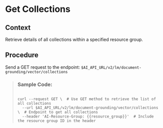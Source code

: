 <!-- loio0cb4f2515f31480ba87bc7c8705c7b89 -->

# Get Collections



## Context

Retrieve details of all collections within a specified resource group.



## Procedure

Send a GET request to the endpoint: `$AI_API_URL/v2/lm/document-grounding/vector/collections`

 > ### Sample Code:  
> ```
> 
> curl --request GET \  # Use GET method to retrieve the list of all collections
>   --url $AI_API_URL/v2/lm/document-grounding/vector/collections \  # Endpoint to get all collections
>   --header 'AI-Resource-Group: {{resource_group}}'  # Include the resource group ID in the header
> 
> ```

 